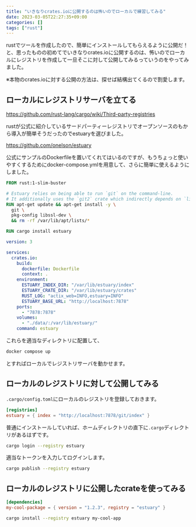 ```yaml
---
title: "いきなりcrates.ioに公開するのは怖いのでローカルで練習してみる"
date: 2023-03-05T22:27:35+09:00
categories: []
tags: ["rust"]
---
```


rustでツールを作成したので、簡単にインストールしてもらえるように公開だ！
と、思ったものの初めてでいきなりcrates.ioに公開するのは、怖いのでローカルにレジストリを作成して一旦そこに対して公開してみるっていうのをやってみました。

※本物のcrates.ioに対する公開の方法は、探せば結構出てくるので割愛します。

## ローカルにレジストリサーバを立てる

https://github.com/rust-lang/cargo/wiki/Third-party-registries

rustが公式に紹介しているサードパーティーレジストリでオープンソースのもから導入が簡単そうだったのでestuaryを選びました。

https://github.com/onelson/estuary

公式にサンプルのDockerfileを置いてくれてはいるのですが、もうちょっと使いやすくするためにdocker-compose.ymlを用意して、さらに簡単に使えるようにしました。

```dockerfile
FROM rust:1-slim-buster

# Estuary relies on being able to run `git` on the command-line.
# It additionally uses the `git2` crate which indirectly depends on `libssl`.
RUN apt-get update && apt-get install -y \
  git \
  pkg-config libssl-dev \
  && rm -rf /var/lib/apt/lists/*

RUN cargo install estuary
```

```yml
version: 3

services:
  crates.io:
    build:
      dockerfile: Dockerfile
      context: .
    environment:
      ESTUARY_INDEX_DIR: "/var/lib/estuary/index"
      ESTUARY_CRATE_DIR: "/var/lib/estuary/crates"
      RUST_LOG: "actix_web=INFO,estuary=INFO"
      ESTUARY_BASE_URL: "http://localhost:7878"
    ports:
      - "7878:7878"
    volumes:
      - "./data/:/var/lib/estuary/"
    command: estuary
```

これらを適当なディレクトリに配置して、
```sh
docker compose up
```
とすればローカルでレジストリサーバを動かせます。

## ローカルのレジストリに対して公開してみる

`.cargo/config.toml`にローカルのレジストリを登録しておきます。
```toml
[registries]
estuary = { index = "http://localhost:7878/git/index" }
```
普通にインストールしていれば、ホームディレクトリの直下に`.cargo`ディレクトリがあるはずです。

```sh
cargo login --registry estuary
```
適当なトークンを入力してログインします。

```sh
cargo publish --registry estuary
```


## ローカルのレジストリに公開したcrateを使ってみる

```toml
[dependencies]
my-cool-package = { version = "1.2.3", registry = "estuary" }
```

```sh
cargo install --registry estuary my-cool-app
```
